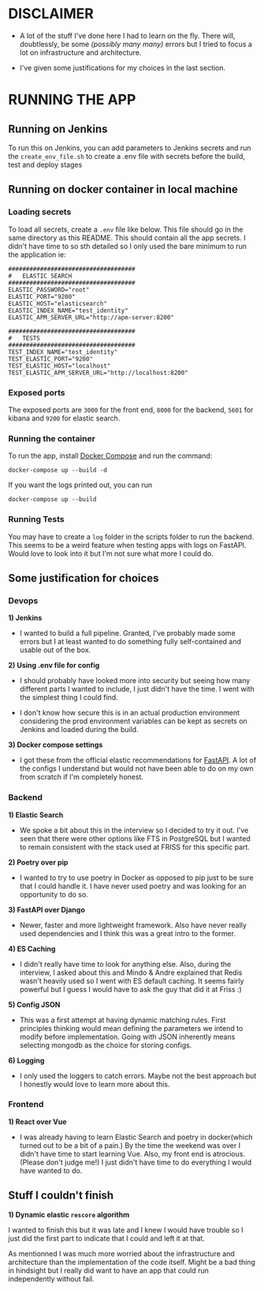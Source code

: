 # DISCLAIMER
- A lot of the stuff I've done here I had to learn on the fly. There will, doubtlessly, be some *(possibly many many)* errors but I tried to focus a lot on infrastructure and architecture.

- I've given some justifications for my choices in the last section.

# RUNNING THE APP 

## Running on Jenkins

To run this on Jenkins, you can add parameters to Jenkins secrets and run the `create_env_file.sh` to create a .env file with secrets before the build, test and deploy stages

## Running on docker container in local machine

### Loading secrets
To load all secrets, create a `.env` file like below. This file should go in the same directory as this README. This should contain all the app secrets. I didn't have time to so sth detailed so I only used the bare minimum to run the application ie:

```
####################################
#   ELASTIC SEARCH
####################################
ELASTIC_PASSWORD="root"
ELASTIC_PORT="9200"
ELASTIC_HOST="elasticsearch"
ELASTIC_INDEX_NAME="test_identity"
ELASTIC_APM_SERVER_URL="http://apm-server:8200"

####################################
#   TESTS
####################################
TEST_INDEX_NAME="test_identity"
TEST_ELASTIC_PORT="9200"
TEST_ELASTIC_HOST="localhost"
TEST_ELASTIC_APM_SERVER_URL="http://localhost:8200"
```

### Exposed ports
The exposed ports are `3000` for the front end, `8000` for the backend, `5601` for kibana and `9200` for elastic search.


### Running the container
To run the app, install [Docker Compose](https://docs.docker.com/compose/install/) and run the command:
```
docker-compose up --build -d
```

If you want the logs printed out, you can run
```
docker-compose up --build
```

### Running Tests
You may have to create a `log` folder in the scripts folder to run the backend. This seems to be a weird feature when testing apps with logs on FastAPI. Would love to look into it but I'm not sure what more I could do.

## Some justification for choices

### Devops
 **1) Jenkins**
 - I wanted to build a full pipeline. Granted, I've probably made some errors but I at least wanted to do something fully self-contained and usable out of the box.

**2) Using .env file for config**
- I should probably have looked more into security but seeing how many different parts I wanted to include, I just didn't have the time. I went with the simplest thing I could find.

- I don't know how secure this is in an actual production environment considering the prod environment variables can be kept as secrets on Jenkins and loaded during the build.

**3) Docker compose settings**
- I got these from the official elastic recommendations for [FastAPI](https://github.com/elastic/elasticsearch-py/tree/main/examples/fastapi-apm). A lot of the configs I understand but would not have been able to do on my own from scratch if I'm completely honest.

### Backend

 **1) Elastic Search**
 - We spoke a bit about this in the interview so I decided to try it out. I've seen that there were other options like FTS in PostgreSQL but I wanted to remain consistent with the stack used at FRISS for this specific part.

 **2) Poetry over pip**
 - I wanted to try to use poetry in Docker as opposed to pip just to be sure that I could handle it. I have never used poetry and was looking for an opportunity to do so.

**3) FastAPI over Django**
- Newer, faster and more lightweight framework. Also have never really used dependencies and I think this was a great intro to the former.

**4) ES Caching**
- I didn't really have time to look for anything else. Also, during the interview, I asked about this and Mindo & Andre explained that Redis wasn't heavily used so I went with ES default caching. It seems fairly powerful but I guess I would have to ask the guy that did it at Friss :) 

**5) Config JSON**
- This was a first attempt at having dynamic matching rules. First principles thinking would mean defining the parameters we intend to modify before implementation. Going with JSON inherently means selecting mongodb as the choice for storing configs.

**6) Logging**
- I only used the loggers to catch errors. Maybe not the best approach but I honestly would love to learn more about this.

### Frontend
 **1) React over Vue**
 - I was already having to learn Elastic Search and poetry in docker(which turned out to be a bit of a pain.) By the time the weekend was over I didn't have time to start learning Vue. Also, my front end is atrocious. (Please don't judge me!) I just didn't have time to do everything I would have wanted to do.


## Stuff I couldn't finish

**1) Dynamic elastic `rescore` algorithm**

I wanted to finish this but it was late and I knew I would have trouble so I just did the first part to indicate that I could and left it at that.

As mentionned I was much more worried about the infrastructure and architecture than the implementation of the code itself. Might be a bad thing in hindsight but I really did want to have an app that could run independently without fail.
